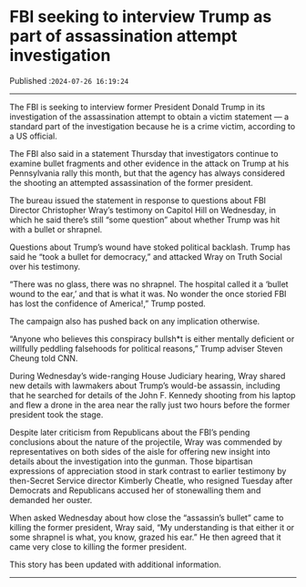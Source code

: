 # FBI seeking to interview Trump as part of assassination attempt investigation

Published :`2024-07-26 16:19:24`

---

The FBI is seeking to interview former President Donald Trump in its investigation of the assassination attempt to obtain a victim statement — a standard part of the investigation because he is a crime victim, according to a US official.

The FBI also said in a statement Thursday that investigators continue to examine bullet fragments and other evidence in the attack on Trump at his Pennsylvania rally this month, but that the agency has always considered the shooting an attempted assassination of the former president.

The bureau issued the statement in response to questions about FBI Director Christopher Wray’s testimony on Capitol Hill on Wednesday, in which he said there’s still “some question” about whether Trump was hit with a bullet or shrapnel.

Questions about Trump’s wound have stoked political backlash. Trump has said he “took a bullet for democracy,” and attacked Wray on Truth Social over his testimony.

“There was no glass, there was no shrapnel. The hospital called it a ‘bullet wound to the ear,’ and that is what it was. No wonder the once storied FBI has lost the confidence of America!,” Trump posted.

The campaign also has pushed back on any implication otherwise.

“Anyone who believes this conspiracy bullsh*t is either mentally deficient or willfully peddling falsehoods for political reasons,” Trump adviser Steven Cheung told CNN.

During Wednesday’s wide-ranging House Judiciary hearing, Wray shared new details with lawmakers about Trump’s would-be assassin, including that he searched for details of the John F. Kennedy shooting from his laptop and flew a drone in the area near the rally just two hours before the former president took the stage.

Despite later criticism from Republicans about the FBI’s pending conclusions about the nature of the projectile, Wray was commended by representatives on both sides of the aisle for offering new insight into details about the investigation into the gunman. Those bipartisan expressions of appreciation stood in stark contrast to earlier testimony by then-Secret Service director Kimberly Cheatle, who resigned Tuesday after Democrats and Republicans accused her of stonewalling them and demanded her ouster.

When asked Wednesday about how close the “assassin’s bullet” came to killing the former president, Wray said, “My understanding is that either it or some shrapnel is what, you know, grazed his ear.” He then agreed that it came very close to killing the former president.

This story has been updated with additional information.

---

